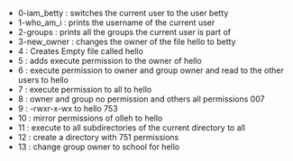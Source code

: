 - 0-iam_betty : switches the current user to the user betty
- 1-who_am_i : prints the username of the current user
- 2-groups : prints all the groups the current user is part of
- 3-new_owner : changes the owner of the file hello to betty
- 4 : Creates Empty file called hello
- 5 : adds execute permission to the owner of hello
- 6 : execute permission to owner and group owner and read to the other users to hello
- 7 : execute permission to all to hello
- 8 : owner and group no permission and others all permissions 007
- 9 : -rwxr-x-wx to hello 753
- 10 : mirror permissions of olleh to hello
- 11 : execute to all subdirectories of the current directory to all
- 12 : create a directory with 751 permissions
- 13 : change group owner to school for hello